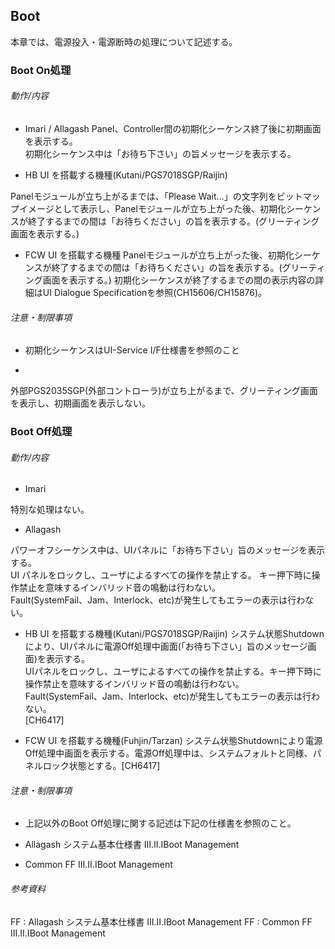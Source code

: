## Boot
本章では、電源投入・電源断時の処理について記述する。

### Boot On処理

###### 動作/内容

-   Imari / Allagash
Panel、Controller間の初期化シーケンス終了後に初期画面を表示する。  
初期化シーケンス中は「お待ち下さい」の旨メッセージを表示する。

-   HB UI を搭載する機種(Kutani/PGS7018SGP/Raijin)

Panelモジュールが立ち上がるまでは、「Please
Wait…」の文字列をビットマップイメージとして表示し、Panelモジュールが立ち上がった後、初期化シーケンスが終了するまでの間は「お待ちください」の旨を表示する。(グリーティング画面を表示する。)

-   FCW UI を搭載する機種
Panelモジュールが立ち上がった後、初期化シーケンスが終了するまでの間は「お待ちください」の旨を表示する。(グリーティング画面を表示する。)
初期化シーケンスが終了するまでの間の表示内容の詳細はUI Dialogue
Specificationを参照(CH15606/CH15876)。

###### 注意・制限事項

-   初期化シーケンスはUI-Service I/F仕様書を参照のこと

-   <Allagash>
外部PGS2035SGP(外部コントローラ)が立ち上がるまで、グリーティング画面を表示し、初期画面を表示しない。

### Boot Off処理

###### 動作/内容

-   Imari

特別な処理はない。

-   Allagash

パワーオフシーケンス中は、UIパネルに「お待ち下さい」旨のメッセージを表示する。  
UI パネルをロックし、ユーザによるすべての操作を禁止する。
キー押下時に操作禁止を意味するインバリッド音の鳴動は行わない。  
Fault(SystemFail、Jam、Interlock、etc)が発生してもエラーの表示は行わない。

-   HB UI を搭載する機種(Kutani/PGS7018SGP/Raijin)
システム状態Shutdownにより、UIパネルに電源Off処理中画面(「お待ち下さい」旨のメッセージ画面)を表示する。  
UIパネルをロックし、ユーザによるすべての操作を禁止する。キー押下時に操作禁止を意味するインバリッド音の鳴動は行わない。  
Fault(SystemFail、Jam、Interlock、etc)が発生してもエラーの表示は行わない。  
\[CH6417\]

-   FCW UI を搭載する機種(Fuhjin/Tarzan)
システム状態Shutdownにより電源Off処理中画面を表示する。電源Off処理中は、システムフォルトと同様、パネルロック状態とする。\[CH6417\]

###### 注意・制限事項

-   上記以外のBoot Off処理に関する記述は下記の仕様書を参照のこと。

-   Allagash システム基本仕様書 Ⅲ.Ⅱ.ⅠBoot Management

-   Common FF Ⅲ.Ⅱ.ⅠBoot Management

###### 参考資料
FF : Allagash システム基本仕様書 Ⅲ.Ⅱ.ⅠBoot Management
FF : Common FF Ⅲ.Ⅱ.ⅠBoot Management